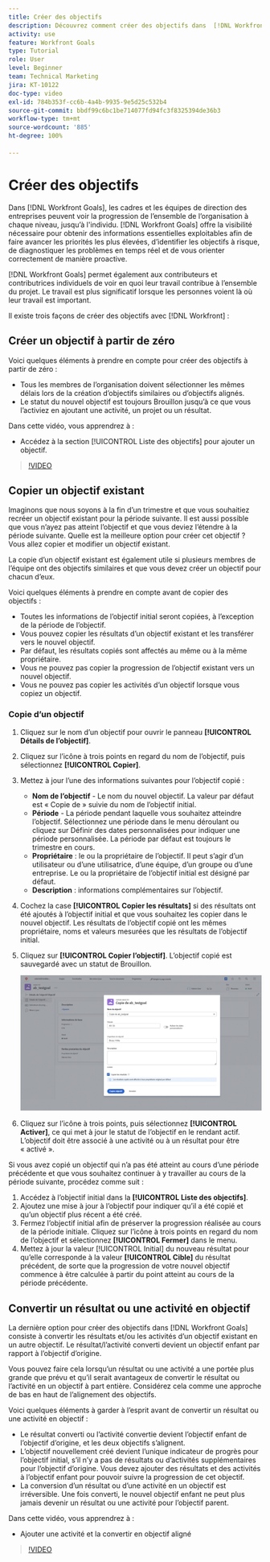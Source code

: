 ```yaml
---
title: Créer des objectifs
description: Découvrez comment créer des objectifs dans  [!DNL Workfront Goals]  en utilisant trois options différentes.
activity: use
feature: Workfront Goals
type: Tutorial
role: User
level: Beginner
team: Technical Marketing
jira: KT-10122
doc-type: video
exl-id: 784b353f-cc6b-4a4b-9935-9e5d25c532b4
source-git-commit: bbdf99c6bc1be714077fd94fc3f8325394de36b3
workflow-type: tm+mt
source-wordcount: '885'
ht-degree: 100%

---
```


# Créer des objectifs

Dans [!DNL Workfront Goals], les cadres et les équipes de direction des entreprises peuvent voir la progression de l’ensemble de l’organisation à chaque niveau, jusqu’à l&#39;individu. [!DNL Workfront Goals] offre la visibilité nécessaire pour obtenir des informations essentielles exploitables afin de faire avancer les priorités les plus élevées, d’identifier les objectifs à risque, de diagnostiquer les problèmes en temps réel et de vous orienter correctement de manière proactive.

[!DNL Workfront Goals] permet également aux contributeurs et contributrices individuels de voir en quoi leur travail contribue à l’ensemble du projet. Le travail est plus significatif lorsque les personnes voient là où leur travail est important.

Il existe trois façons de créer des objectifs avec [!DNL Workfront] :

## Créer un objectif à partir de zéro

Voici quelques éléments à prendre en compte pour créer des objectifs à partir de zéro :

* Tous les membres de l’organisation doivent sélectionner les mêmes délais lors de la création d’objectifs similaires ou d’objectifs alignés.
* Le statut du nouvel objectif est toujours Brouillon jusqu’à ce que vous l’activiez en ajoutant une activité, un projet ou un résultat.

Dans cette vidéo, vous apprendrez à :

* Accédez à la section [!UICONTROL Liste des objectifs] pour ajouter un objectif.

>[!VIDEO](https://video.tv.adobe.com/v/335191/?quality=12&learn=on&enablevpops=1)

## Copier un objectif existant

Imaginons que nous soyons à la fin d’un trimestre et que vous souhaitiez recréer un objectif existant pour la période suivante. Il est aussi possible que vous n’ayez pas atteint l’objectif et que vous deviez l’étendre à la période suivante. Quelle est la meilleure option pour créer cet objectif ? Vous allez copier et modifier un objectif existant.

La copie d’un objectif existant est également utile si plusieurs membres de l’équipe ont des objectifs similaires et que vous devez créer un objectif pour chacun d’eux.

Voici quelques éléments à prendre en compte avant de copier des objectifs :

* Toutes les informations de l’objectif initial seront copiées, à l’exception de la période de l’objectif.
* Vous pouvez copier les résultats d’un objectif existant et les transférer vers le nouvel objectif.
* Par défaut, les résultats copiés sont affectés au même ou à la même propriétaire.
* Vous ne pouvez pas copier la progression de l’objectif existant vers un nouvel objectif.
* Vous ne pouvez pas copier les activités d’un objectif lorsque vous copiez un objectif.

### Copie d’un objectif

1. Cliquez sur le nom d’un objectif pour ouvrir le panneau **[!UICONTROL Détails de l’objectif]**.
1. Cliquez sur l’icône à trois points en regard du nom de l’objectif, puis sélectionnez **[!UICONTROL Copier]**.
1. Mettez à jour l’une des informations suivantes pour l’objectif copié :
   * **Nom de l’objectif** - Le nom du nouvel objectif. La valeur par défaut est « Copie de » suivie du nom de l’objectif initial.
   * **Période** - La période pendant laquelle vous souhaitez atteindre l’objectif. Sélectionnez une période dans le menu déroulant ou cliquez sur Définir des dates personnalisées pour indiquer une période personnalisée. La période par défaut est toujours le trimestre en cours.
   * **Propriétaire** : le ou la propriétaire de l’objectif. Il peut s’agir d’un utilisateur ou d’une utilisatrice, d’une équipe, d’un groupe ou d’une entreprise. Le ou la propriétaire de l’objectif initial est désigné par défaut.
   * **Description** : informations complémentaires sur l’objectif.

1. Cochez la case **[!UICONTROL Copier les résultats]** si des résultats ont été ajoutés à l’objectif initial et que vous souhaitez les copier dans le nouvel objectif. Les résultats de l’objectif copié ont les mêmes propriétaire, noms et valeurs mesurées que les résultats de l’objectif initial.

1. Cliquez sur **[!UICONTROL Copier l’objectif]**. L’objectif copié est sauvegardé avec un statut de Brouillon.

   ![Une image du panneau [!UICONTROL Détails de l’objectif] dans [!DNL Workfront Goals] avec l’option [!UICONTROL Copier]](assets/03-workfront-goals-copy-a-goal.png)

1. Cliquez sur l’icône à trois points, puis sélectionnez **[!UICONTROL Activer]**, ce qui met à jour le statut de l’objectif en le rendant actif. L’objectif doit être associé à une activité ou à un résultat pour être « activé ».

Si vous avez copié un objectif qui n’a pas été atteint au cours d’une période précédente et que vous souhaitez continuer à y travailler au cours de la période suivante, procédez comme suit :

1. Accédez à l’objectif initial dans la **[!UICONTROL Liste des objectifs]**.
1. Ajoutez une mise à jour à l’objectif pour indiquer qu’il a été copié et qu’un objectif plus récent a été créé.
1. Fermez l’objectif initial afin de préserver la progression réalisée au cours de la période initiale. Cliquez sur l’icône à trois points en regard du nom de l’objectif et sélectionnez **[!UICONTROL Fermer]** dans le menu.
1. Mettez à jour la valeur [!UICONTROL Initial] du nouveau résultat pour qu’elle corresponde à la valeur **[!UICONTROL Cible]** du résultat précédent, de sorte que la progression de votre nouvel objectif commence à être calculée à partir du point atteint au cours de la période précédente.

## Convertir un résultat ou une activité en objectif

La dernière option pour créer des objectifs dans [!DNL Workfront Goals] consiste à convertir les résultats et/ou les activités d’un objectif existant en un autre objectif. Le résultat/l’activité converti devient un objectif enfant par rapport à l’objectif d’origine.

Vous pouvez faire cela lorsqu’un résultat ou une activité a une portée plus grande que prévu et qu’il serait avantageux de convertir le résultat ou l’activité en un objectif à part entière. Considérez cela comme une approche de bas en haut de l’alignement des objectifs.

Voici quelques éléments à garder à l’esprit avant de convertir un résultat ou une activité en objectif :

* Le résultat converti ou l’activité convertie devient l’objectif enfant de l’objectif d’origine, et les deux objectifs s’alignent.
* L’objectif nouvellement créé devient l’unique indicateur de progrès pour l’objectif initial, s’il n’y a pas de résultats ou d’activités supplémentaires pour l’objectif d’origine. Vous devez ajouter des résultats et des activités à l’objectif enfant pour pouvoir suivre la progression de cet objectif.
* La conversion d’un résultat ou d’une activité en un objectif est irréversible. Une fois converti, le nouvel objectif enfant ne peut plus jamais devenir un résultat ou une activité pour l’objectif parent.

Dans cette vidéo, vous apprendrez à :

* Ajouter une activité et la convertir en objectif aligné

>[!VIDEO](https://video.tv.adobe.com/v/335192/?quality=12&learn=on&enablevpops=1)

